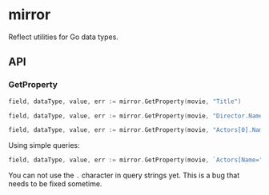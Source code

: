 # mirror

Reflect utilities for Go data types.

## API

### GetProperty

```go
field, dataType, value, err := mirror.GetProperty(movie, "Title")
```

```go
field, dataType, value, err := mirror.GetProperty(movie, "Director.Name")
```

```go
field, dataType, value, err := mirror.GetProperty(movie, "Actors[0].Name")
```

Using simple queries:

```go
field, dataType, value, err := mirror.GetProperty(movie, `Actors[Name="Tom Cruise"].Name`)
```

You can not use the `.` character in query strings yet. This is a bug that needs to be fixed sometime.